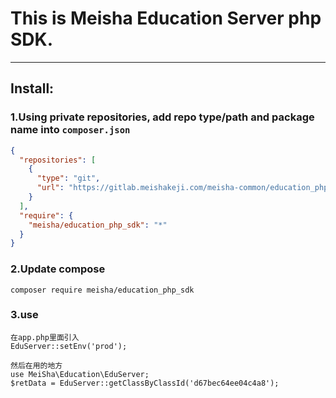 # This is Meisha Education Server php SDK.

----
## Install:
### 1.Using private repositories, add repo type/path and package name into `composer.json`
```json
{
  "repositories": [
    {
      "type": "git",
      "url": "https://gitlab.meishakeji.com/meisha-common/education_php_sdk.git"
    }
  ],
  "require": {
    "meisha/education_php_sdk": "*"
  }
}
```
### 2.Update compose
```
composer require meisha/education_php_sdk
```

### 3.use

```
在app.php里面引入
EduServer::setEnv('prod');

然后在用的地方
use MeiSha\Education\EduServer;
$retData = EduServer::getClassByClassId('d67bec64ee04c4a8');
```
